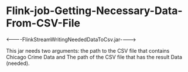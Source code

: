 # Flink-job-Getting-Necessary-Data-From-CSV-File


<----FlinkStreamWritingNeededDataToCsv.jar---->

This jar needs two arguments: the path to the CSV file that contains Chicago Crime Data and The path of the CSV file that has the result Data (needed).

